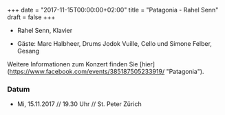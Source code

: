 ﻿+++
date = "2017-11-15T00:00:00+02:00"
title = "Patagonia - Rahel Senn"
draft = false
+++


* Rahel Senn, Klavier

* Gäste: Marc Halbheer, Drums Jodok Vuille, Cello und Simone Felber, Gesang

Weitere Informationen zum Konzert finden Sie [hier] (https://www.facebook.com/events/385187505233919/ "Patagonia").

### Datum

* Mi, 15.11.2017 // 19.30 Uhr // St. Peter Zürich
